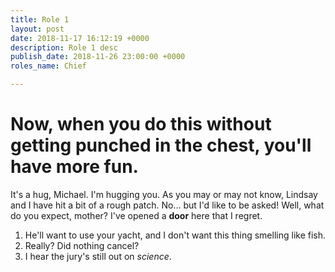 ```yaml
---
title: Role 1
layout: post
date: 2018-11-17 16:12:19 +0000
description: Role 1 desc
publish_date: 2018-11-26 23:00:00 +0000
roles_name: Chief

---
```

# Now, when you do this without getting punched in the chest, you'll have more fun.

It's a hug, Michael. I'm hugging you. As you may or may not know, Lindsay and I have hit a bit of a rough patch. No… but I'd like to be asked! Well, what do you expect, mother? I've opened a **door** here that I regret.

1. He'll want to use your yacht, and I don't want this thing smelling like fish.
2. Really? Did nothing cancel?
3. I hear the jury's still out on _science_.
